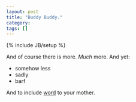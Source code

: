 ```yaml
---
layout: post
title: "Buddy Buddy."
category: 
tags: []
---
```

{% include JB/setup %}

And of course there is more. *Much* more. And yet:

- somehow less
- sadly
- barf

And to include [word](http://www.google.com "And somehow not.") to your mother.